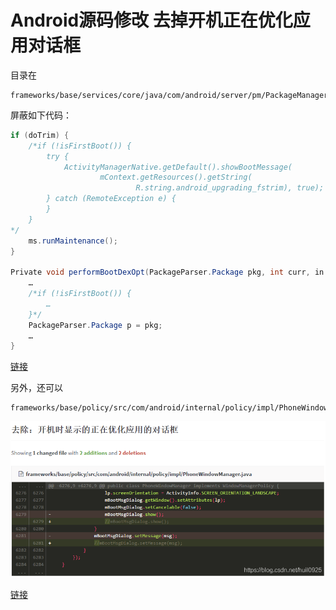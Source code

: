 # Android源码修改 去掉开机正在优化应用对话框

目录在

    frameworks/base/services/core/java/com/android/server/pm/PackageManagerService.java

屏蔽如下代码：

```java
if (doTrim) {
    /*if (!isFirstBoot()) {
        try {
            ActivityManagerNative.getDefault().showBootMessage(
                    mContext.getResources().getString(
                            R.string.android_upgrading_fstrim), true);
        } catch (RemoteException e) {
        }
    }
*/
    ms.runMaintenance();
}

Private void performBootDexOpt(PackageParser.Package pkg, int curr, in total) {
    …
    /*if (!isFirstBoot()) {
        …
    }*/
    PackageParser.Package p = pkg;
    …
}
```

[链接](https://blog.csdn.net/Chaos_hu__/article/details/72285334)

另外，还可以

    frameworks/base/policy/src/com/android/internal/policy/impl/PhoneWindowManager.java

![去除弹窗](1-1.png)

[链接](https://blog.csdn.net/huil0925/article/details/95667667)
